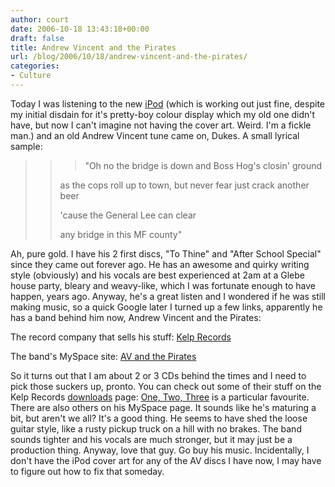 ```yaml
---
author: court
date: 2006-10-18 13:43:18+00:00
draft: false
title: Andrew Vincent and the Pirates
url: /blog/2006/10/18/andrew-vincent-and-the-pirates/
categories:
- Culture
---
```


Today I was listening to the new [iPod](http://www.vallentyne.com/blog/2006/09/25/ipods-arent-forever/) (which is working out just fine, despite my initial disdain for it's pretty-boy colour display which my old one didn't have, but now I can't imagine not having the cover art.  Weird.  I'm a fickle man.) and an old Andrew Vincent tune came on, Dukes.  A small lyrical sample:


<blockquote>

> 
> <blockquote>"Oh no the bridge is down and Boss Hog's closin' ground

as the cops roll up to town, but never fear just crack another beer

'cause the General Lee can clear

any bridge in this MF county"</blockquote>
> 
> 
</blockquote>


Ah, pure gold.  I have his 2 first discs, "To Thine" and "After School Special" since they came out forever ago.  He has an awesome and quirky writing style (obviously) and his vocals are best experienced at 2am at a Glebe house party, bleary and weavy-like, which I was fortunate enough to have happen, years ago.  Anyway, he's a great listen and I wondered if he was still making music, so a quick Google later I turned up a few links, apparently he has a band behind him now, Andrew Vincent and the Pirates:

The record company that sells his stuff:  [Kelp Records](http://www.kelprecords.com/bands/av/index.htm)

The band's MySpace site:  [AV and the Pirates](http://myspace.com/avandthepirates)

So it turns out that I am about 2 or 3 CDs behind the times and I need to pick those suckers up, pronto.  You can check out some of their stuff on the Kelp Records [downloads](http://www.kelprecords.com/downloads.htm) page:  [One, Two, Three](http://www.kelprecords.com/downloads/av_123.mp3) is a particular favourite.  There are also others on his MySpace page.  It sounds like he's maturing a bit, but aren't we all?  It's a good thing.  He seems to have shed the loose guitar style, like a rusty pickup truck on a hill with no brakes.  The band sounds tighter and his vocals are much stronger, but it may just be a production thing.  Anyway, love that guy.  Go buy his music.
Incidentally, I don't have the iPod cover art for any of the AV discs I have now, I may have to figure out how to fix that someday.
